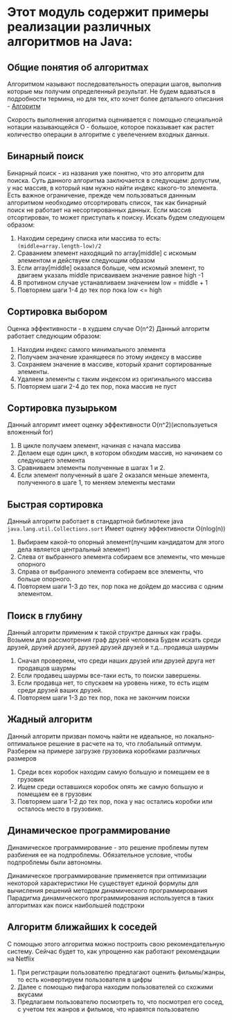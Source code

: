 # Этот модуль содержит примеры реализации различных алгоритмов на Java:

## Общие понятия об алгоритмах
Алгоритмом называют последовательность операции шагов, выполнив которые мы получим определенный результат. Не будем вдаваться в подробности термина, но для тех, кто хочет более детального описания - [Алгоритм](https://ru.wikipedia.org/wiki/%D0%90%D0%BB%D0%B3%D0%BE%D1%80%D0%B8%D1%82%D0%BC)

Скорость выполнения алгоритма оценивается с помощью специальной нотации называющейся О - большое, которое показывает как растет количество операции в алгоритме с увелечением входных данных.

## Бинарный поиск
Бинарный поиск - из названия уже понятно, что это алгоритм для поиска. Суть данного алгоритма заключается в следующем: допустим, у нас массив, в который нам нужно найти индекс какого-то элемента. Есть важное ограничение, прежде чем пользоваться даннным алгоритмом необходимо отсортировать список, так как бинарный поиск не работает на несортированных данных. Если массив отсортирован, то может приступать к поиску. Искать будем следующем образом:
1. Находим середину списка или массива то есть: ```(middle=array.length-low)/2```
2. Сраванием элемент находящий по array[middle] с искомым элементом и действуем следующим образом
3. Если array[middle] оказался больше, чем искомый элемент, то двигаем указаль middle присваиваем значение равное high -1
4. В противном случае устанавливаем значением low = middle + 1
5. Повторяем шаги 1-4 до тех пор пока low <= high

## Сортировка выбором
Оценка эффективности - в худшем случае O(n^2)
Данный алгоритм работает следующим образом:
1. Находим индекс самого минимального элемента
2. Получаем значение хранящееся по этому индексу в массиве
3. Сохраняем значение в массиве, который хранит сортированные элементы.
4. Удаляем элементы с таким индексом из оригинального массива
5. Повторяем шаги 2-4 до тех пор, пока массив не пуст


## Сортировка пузырьком
Данный алгоримт имеет оценку эффективности O(n^2)(используеться вложенный for)
1. В цикле получаем элемент, начиная с начала массива
2. Делаем еще один цикл, в котором обходим массив, но начинаем со следующего элемента
3. Сравниваем элементы полученные в шагах 1 и 2.
4. Если элемент полученный в шаге 2 оказался меньше элемента, полученного в шаге 1, то меняем элементы местами

## Быстрая сортировка
Данный алгоритм работает в стандартной библиотеке java ```java.lang.util.Collections.sort```
Имеет оценку эффективности O(nlog(n))
1. Выбираем какой-то опорный элемент(лучшим кандидатом для этого дела является центральный элемент)
2. Слева от выбранного элемента собираем все элементы, что меньше опорного
3. Справа от выбранного элемента собираем все элементы, что больше опорного.
4. Повторяем шаги 1-3 до тех, пор пока не дойдем до массива с одним элементом.

## Поиск в глубину
Данный алгоритм применим к такой структре данных как графы. Возьмем для рассмотрения граф друзей человека
Будем искать среди друзей, друзей друзей, друзей друзей друзей и т.д...продавца шаурмы
1. Сначал проверяем, что среди наших друзей или друзей друга нет продавцов шаурмы
2. Если продавец шаурмы все-таки есть, то поиски завершены. 
3. Если продавца нет, то спускаем на уровень ниже, то есть ищем среди друзей ваших друзей.
4. Повторяем шаги 1-3 до тех пор, пока не закончим поиски

## Жадный алгоритм
Данный алгоритм призван помочь найти не идеальное, но локально-оптимальное решение в расчете 
на то, что глобальный оптимум. Разберем на примере загрузке грузовика коробками различных размеров
1. Среди всех коробок находим самую большую и помещаем ее в грузовик
2. Ищем среди оставшихся коробок опять же самую большую и помещаем ее в грузовик
3. Повторяем шаги 1-2 до тех пор, пока у нас остались коробки или осталось место в грузовике.

## Динамическое программирование
Динамическое программирование - это решение проблемы путем разбиения ее на подпроблемы.
Обязательное условие, чтобы подпроблемы были автономны. 

Динамическое программирование применяется при оптимизации некоторой характеристики
Не существует единой формулы для вычисления решений методом динамического программирования​
Парадигма динамического программирования используется в таких алгоритмах как поиск наибольшей подстроки

## Алгоритм ближайших k соседей
С помощью этого алгоритма можно построить свою рекомендательную систему.
Сейчас будет то, как упрощенно как работают рекомендации на Netflix

1. При регистрации пользователю предлагают оценить фильмы/жанры, то есть конвертируем пользователя в цифры
2. Далее с помощью пифагора находим пользователей со схожими вкусами
3. Предлагаем пользователю посмотреть то, что посмотрел его сосед, с учетом тех жанров и фильмов, что нравятся пользователю​​

